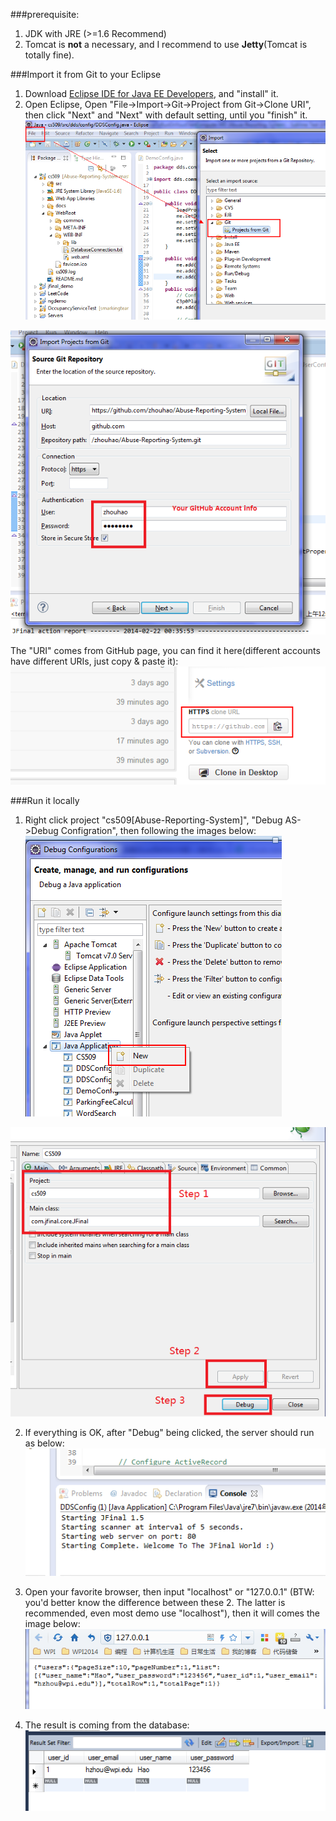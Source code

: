 ###prerequisite:
1. JDK with JRE (>=1.6 Recommend)    
2. Tomcat is **not** a necessary, and I recommend to use **Jetty**(Tomcat is totally fine).     

###Import it from Git to your Eclipse
1. Download [Eclipse IDE for Java EE Developers](https://www.eclipse.org/downloads/), and "install" it.   
2. Open Eclipse, Open "File->Import->Git->Project from Git->Clone URI", then click "Next" and "Next" with default setting, until you "finish" it.    
![Step 1](images/importStep1.png)    


![Step 2](images/importStep2.png)

The "URI" comes from GitHub page, you can find it here(different accounts have different URIs, just copy & paste it):   
![URI](images/gitUrl.png)

###Run it locally
1. Right click project "cs509[Abuse-Reporting-System]", "Debug AS->Debug Configration", then following the images below:    
![Step 1](images/runStep1.png)    


![Step 2](images/runStep2.png)

2. If everything is OK, after "Debug" being clicked, the server should run as below:   
![Run in Eclipse](images/runScreenShot1.png)     
3. Open your favorite browser, then input "localhost" or "127.0.0.1" (BTW: you'd better know the difference between these 2. The latter is recommended, even most demo use "localhost"), then it will comes the image below:     
![Result](images/result.png)      

4. The result is coming from the database:     
![Database](images/database.png)    
